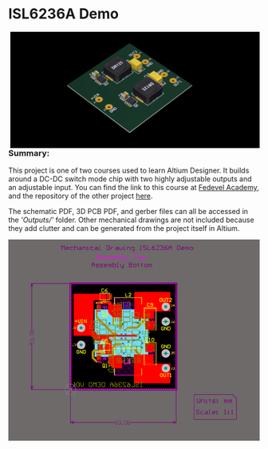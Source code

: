 # ISL6236A Demo
<img src="Outputs/Images/ISL6236_Front.PNG" width=500 align=right>

### Summary: ###
  This project is one of two courses used to learn Altium Designer. It builds around a DC-DC switch mode chip with two highly adjustable outputs and an adjustable input. You can find the link to this course at [Fedevel Academy](https://academy.fedevel.com/courses/online-switching-power-supply-design-course), and the repository of the other project [here]().

  The schematic PDF, 3D PCB PDF, and gerber files can all be accessed in the _'Outputs/'_ folder. Other mechanical drawings are not included because they add clutter and can be generated from the project itself in Altium.
  
  <img src="Outputs/Images/ISL6236_Layers.PNG" width=800 align=center>
